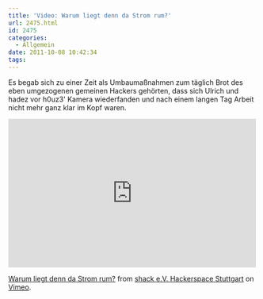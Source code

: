 ```yaml
---
title: 'Video: Warum liegt denn da Strom rum?'
url: 2475.html
id: 2475
categories:
  - Allgemein
date: 2011-10-08 10:42:34
tags:
---
```


Es begab sich zu einer Zeit als Umbaumaßnahmen zum täglich Brot des eben umgezogenen gemeinen Hackers gehörten, dass sich Ulrich und hadez vor h0uz3' Kamera wiederfanden und nach einem langen Tag Arbeit nicht mehr ganz klar im Kopf waren.

<iframe src="http://player.vimeo.com/video/30213368?title=0&amp;byline=0&amp;portrait=0" width="500" height="300" frameborder="0" webkitAllowFullScreen allowFullScreen></iframe>

[Warum liegt denn da Strom rum?](http://vimeo.com/30213368) from [shack e.V. Hackerspace Stuttgart](http://vimeo.com/shackspace) on [Vimeo](http://vimeo.com).
